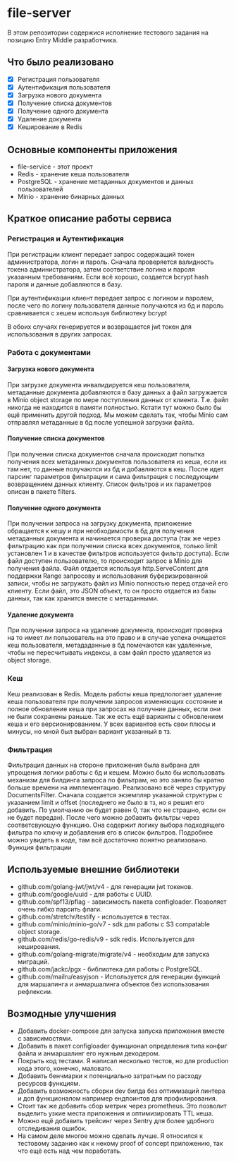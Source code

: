 # file-server
В этом репозитории содержися исполнение тестового задания на позицию Entry Middle разработчика.

## Что было реализовано
- [x] Регистрация пользователя
- [x] Аутентификация пользователя
- [x] Загрузка нового документа
- [x] Получение списка документов
- [x] Получение одного документа
- [x] Удаление документа
- [x] Кеширование в Redis

## Основные компоненты приложения
- file-service - этот проект
- Redis - хранение кеша пользователя
- PostgreSQL - хранение метаданных документов и данных пользователей
- Minio - хранение бинарных данных

## Краткое описание работы сервиса
### Регистрация и Аутентификация
При регистрации клиент передает запрос содержащий токен администратора, логин и пароль.
Сначала проверяется валидность токена администратора, затем соответствие логина и пароля указанным требованиям.
Если всё хорошо, создается bcrypt hash пароля и данные добавляются в базу.

При аутентификации клиент передает запрос с логином и паролем, после чего по логину пользователя данные получаются из бд и пароль сравнивается с хешем используя библиотеку bcrypt

В обоих случаях генерируется и возвращается jwt токен для использования в других запросах.

### Работа с документами
#### Загрузка нового документа
При загрузке документа инвалидируется кеш пользователя, метаданные документа добавляются в базу данных а файл загружается в Minio object storage по мере поступления данных от клиента. Т.е. файл никогда не находится в памяти полностью. 
Кстати тут можно было бы ещё применить другой подход. Мы можем сделать так, чтобы Minio сам отправлял метаданные в бд после успешной загрузки файла.

#### Получение списка документов
При получении списка документов сначала происходит попытка получения всех метаданных документов пользователя из кеша, если их там нет, то данные получаются из бд и добавляются в кеш. 
После идет парсинг параметров фильтрации и сама фильтрация с последующим возвращением данных клиенту. 
Список фильтров и их параметров описан в пакете filters.

#### Получение одного документа
При получении запроса на загрузку документа, приложение обращается к кешу и при необходимости в бд для получения метаданных документа и начинается проверка доступа (так же через фильтрацию как при получении списка всех документов, только limit установлен 1 и в качестве фильтров используется фильтр доступа). Если файл доступен пользователю, то происходит запрос в Minio для получения файла. Файл отдается используя http.ServeContent для поддержки Range запросову и использования буферизированной записи, чтобы не загружать файл из Minio полностью перед отдачей его клиенту. Если файл, это JSON объект, то он просто отдается из базы данных, так как хранится вместе с метаданными.

#### Удаление документа
При получении запроса на удаление документа, происходит проверка на то имеет ли пользователь на это право и в случае успеха очищается кеш пользователя, метададанные в бд помечаются как удаленные, чтобы не пересчитывать индексы, а сам файл просто удаляется из object storage.

### Кеш
Кеш реализован в Redis. Модель работы кеша предпологает удаление кеша пользователя при получении запросов изменяющих состояние и полное обновление кеша при запросах на получние данных, если они не были сохранены раньше.
Так же есть ещё варианты с обновлением кеша и его версионированием. У всех вариантов есть свои плюсы и минусы, но мной был выбран вариант указанный в тз. 

### Фильтрация
Фильтрация данных на стороне приложения была выбрана для упрощения логики работы с бд и кешем. Можно было бы использовать механизм для билдинга запроса по фильтрам, но это заняло бы кратно больше времени на имплементацию.
Реализовано всё через структуру DocumentsFilter. Сначала создается экземпляр указанной структуры с указанием limit и offset (последнего не было в тз, но я решил его добавить. По умолчанию он будет равен 0, так что не страшно, если он не будет передан). После чего можно добавить фильтры через соответсвующую функцию. Она содержит логику выбора подходящего фильтра по ключу и добавления его в список фильтров. Подробнее можно увидеть в коде, там всё достаточно понятно реализовано. 
Функция фильтрации

## Используемые внешние библиотеки
- github.com/golang-jwt/jwt/v4 - для генерации jwt токенов.
- github.com/google/uuid - для работы с UUID.
- github.com/spf13/pflag - зависимость пакета configloader. Позволяет очень гибко парсить флаги.
- github.com/stretchr/testify - используется в тестах.
- github.com/minio/minio-go/v7 - sdk для работы с S3 compatable object storage.
- github.com/redis/go-redis/v9 - sdk redis. Используется для кеширования.
- github.com/golang-migrate/migrate/v4 - необходим для запуска миграций.
- github.com/jackc/pgx - библиотека для работы с PostgreSQL.
- github.com/mailru/easyjson - Используется для генерации функций для маршалинга и анмаршалинга объектов без использования рефлексии.

## Возмодные улучшения
- Добавить docker-compose для запуска запуска приложения вместе с зависимостями.
- Добавить в пакет configloader функционал определения типа конфиг файла и анмаршалинг его нужным декодером.
- Покрыть код тестами. Я написал несколько тестов, но для production кода этого, конечно, маловато. 
- Добавить бенчмарки к потенциально затратным по расходу ресурсов функциям.
- Добавить возможность сборки dev билда без оптимизаций линтера и доп функционалом например ендпоинтов для профилирования.
- Стоит так же добавить сбор метрик через prometheus. Это позволит выделить узкие места приложения и оптимизировать TTL кеша.
- Можно ещё добавить трейсинг через Sentry для более удобного отследивания ошибок.
- На самом деле многое можно сделать лучше. Я относился к тестовому заданию как к некому proof of concept приложению, так что ещё есть над чем поработать.